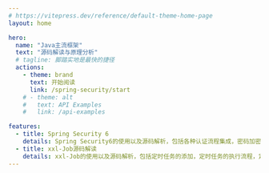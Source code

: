 ```yaml
---
# https://vitepress.dev/reference/default-theme-home-page
layout: home

hero:
  name: "Java主流框架"
  text: "源码解读与原理分析"
  # tagline: 脚踏实地是最快的捷径
  actions:
    - theme: brand
      text: 开始阅读
      link: /spring-security/start
    # - theme: alt
    #   text: API Examples
    #   link: /api-examples

features:
  - title: Spring Security 6
    details: Spring Security6的使用以及源码解析，包括各种认证流程集成，密码加密，会话管理，Oauth2，权限管理，异常处理等
  - title: xxl-Job源码解读
    details: xxl-Job的使用以及源码解析，包括定时任务的添加，定时任务的执行流程，定时任务的分发流程等
---
```


